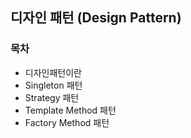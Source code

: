 ## 디자인 패턴 (Design Pattern)

### 목차

- 디자인패턴이란
- Singleton 패턴
- Strategy 패턴
- Template Method 패턴
- Factory Method 패턴

